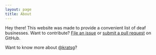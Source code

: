```yaml
---
layout: page
title: About
---
```


<p class="message">
  Hey there! This website was made to provide a convenient list of deaf businesses. Want to contribute? <a href="https://github.com/kratsg/deaf-owned-businesses/issues/new?template=new-business.md&title=New+Business+Request" target="_blank">File an issue</a> or <a href="https://github.com/kratsg/deaf-owned-businesses/pulls" target="_blank">submit a pull request</a> on GitHub.
</p>

Want to know more about <a href="https://giordonstark.com/?utm_source=deafownedbiz&utm_medium=about" target="_blank">@kratsg</a>?
